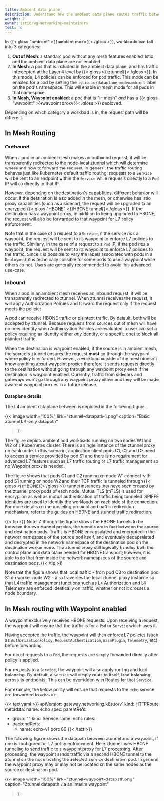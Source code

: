 ```yaml
---
title: Ambient data plane
description: Understand how the ambient data plane routes traffic between workloads in an ambient mesh.
weight: 2
owner: istio/wg-networking-maintainers
test: no
---
```


In {{< gloss "ambient" >}}ambient mode{{< /gloss >}}, workloads can fall into 3 categories:
1. **Out of Mesh**: a standard pod without any mesh features enabled. Istio and the ambient data plane are not enabled.
1. **In Mesh**: a pod that is included in the ambient data plane, and has traffic intercepted at the Layer 4 level by {{< gloss >}}ztunnel{{< /gloss >}}. In this mode, L4 policies can be enforced for pod traffic. This mode can be enabled for a pod by setting the `istio.io/dataplane-mode=ambient` label on the pod's namespace. This will enable *in mesh* mode for all pods in that namespace.
1. **In Mesh, Waypoint enabled**: a pod that is "in mesh" *and* has a {{< gloss "waypoint" >}}waypoint proxy{{< /gloss >}} deployed.

Depending on which category a workload is in, the request path will be different.

## In Mesh Routing

### Outbound

When a pod in an ambient mesh makes an outbound request, it will be transparently redirected to the node-local ztunnel which will determine where and how to forward the request.
In general, the traffic routing behaves just like Kubernetes default traffic routing;
requests to a `Service` will be sent to an endpoint within the `Service` while requests directly to a `Pod` IP will go directly to that IP.

However, depending on the destination's capabilities, different behavior will occur.
If the destination is also added in the mesh, or otherwise has Istio proxy capabilities (such as a sidecar), the request will be upgraded to an encrypted {{< gloss "HBONE" >}}HBONE tunnel{{< /gloss >}}.
If the destination has a waypoint proxy, in addition to being upgraded to HBONE, the request will also be forwarded to that waypoint for L7 policy enforcement.

Note that in the case of a request to a `Service`, if the service *has* a waypoint, the request will be sent to its waypoint to enforce L7 policies to the traffic.
Similarly, in the case of a request to a `Pod` IP, if the pod *has* a waypoint, the request will be sent to its waypoint to enforce L7 policies to the traffic.
Since it is possible to vary the labels associated with pods in a `Deployment` it is technically possible for
some pods to use a waypoint while others do not. Users are generally recommended to avoid this advanced use-case.

### Inbound

When a pod in an ambient mesh receives an inbound request, it will be transparently redirected to ztunnel.
When ztunnel receives the request, it will apply Authorization Policies and forward the request only if the request meets the policies.

A pod can receive HBONE traffic or plaintext traffic.
By default, both will be accepted by ztunnel.
Because requests from sources out of mesh will have no peer identity when Authorization Policies are evaluated,
a user can set a policy requiring an identity (either *any* identity, or a specific one) to block all plaintext traffic.

When the destination is waypoint enabled, if the source is in ambient mesh, the source's ztunnel ensures the request **must** go through
the waypoint where policy is enforced. However, a workload outside of the mesh doesn't know anything about waypoint proxies therefore it sends
requests directly to the destination without going through any waypoint proxy even if the destination is waypoint enabled.
Currently, traffic from sidecars and gateways won't go through any waypoint proxy either and they will be made aware of waypoint proxies
in a future release.


#### Dataplane details

The L4 ambient dataplane between is depicted in the following figure.

{{< image width="100%"
link="ztunnel-datapath-1.png"
caption="Basic ztunnel L4-only datapath"
>}}

The figure depicts ambient pod workloads running on two nodes W1 and W2 of a Kubernetes cluster. There is a single instance of the ztunnel proxy on each node. In this scenario, application client pods C1, C2 and C3 need to access a service provided by pod S1 and there is no requirement for advanced L7 features such as L7 traffic routing or L7 traffic management so no Waypoint proxy is needed.

The figure shows that pods C1 and C2 running on node W1 connect with pod S1 running on node W2 and their TCP traffic is tunneled through {{< gloss >}}HBONE{{< /gloss >}} tunnel instances that have been created by the ztunnel proxy pods of each node. Mutual TLS (mTLS) is used for encryption as well as mutual authentication of traffic being tunneled. SPIFFE identities are used to identify the workloads on each side of the connection. For more details on the tunneling protocol and traffic redirection mechanism, refer to the guides on [HBONE](/docs/ambient/architecture/hbone) and [ztunnel traffic redirection](/docs/ambient/architecture/traffic-redirection).

{{< tip >}}
Note: Although the figure shows the HBONE tunnels to be between the two ztunnel proxies, the tunnels are in fact between the source and destination pods. Traffic is HBONE encapsulated and encrypted in the network namespace of the source pod itself, and eventually decapsulated and decrypted in the network namespace of the destination pod on the destination worker node. The ztunnel proxy still logically handles both the control plane and data plane needed for HBONE transport; however, it is able to do that from inside the network namespaces of the source and destination pods.
{{< /tip >}}

Note that the figure shows that local traffic - from pod C3 to destination pod S1 on worker node W2 - also traverses the local ztunnel proxy instance so that L4 traffic management functions such as L4 Authorization and L4 Telemetry are enforced identically on traffic, whether or not it crosses a node boundary.

## In Mesh routing with Waypoint enabled

A waypoint exclusively receives HBONE requests.
Upon receiving a request, the waypoint will ensure that the traffic is for a `Pod` or `Service` which uses it.

Having accepted the traffic, the waypoint will then enforce L7 policies (such as `AuthorizationPolicy`, `RequestAuthentication`, `WasmPlugin`, `Telemetry`, etc) before forwarding.

For direct requests to a `Pod`, the requests are simply forwarded directly after policy is applied.

For requests to a `Service`, the waypoint will also apply routing and load balancing.
By default, a `Service` will simply route to itself, load balancing across its endpoints.
This can be overridden with Routes for that `Service`.

For example, the below policy will ensure that requests to the `echo` service are forwarded to `echo-v1`:

{{< text yaml >}}
apiVersion: gateway.networking.k8s.io/v1
kind: HTTPRoute
metadata:
  name: echo
spec:
  parentRefs:
  - group: ""
    kind: Service
    name: echo
  rules:
  - backendRefs:
    - name: echo-v1
      port: 80
{{< /text >}}


The following figure shows the datapath between ztunnel and a waypoint, if one is configured for L7 policy enforcement. Here ztunnel uses HBONE tunneling to send traffic to a waypoint proxy for L7 processing. After processing, the waypoint sends traffic via a second HBONE tunnel to the ztunnel on the node hosting the selected service destination pod. In general the waypoint proxy may or may not be located on the same nodes as the source or destination pod.

{{< image width="100%"
link="ztunnel-waypoint-datapath.png"
caption="Ztunnel datapath via an interim waypoint"
>}}

